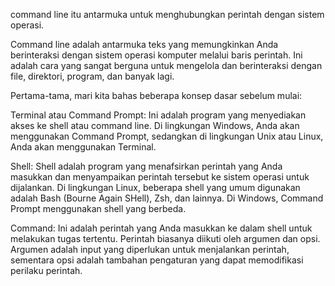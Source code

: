 command line itu antarmuka untuk menghubungkan perintah dengan sistem operasi.

 Command line adalah antarmuka teks yang memungkinkan Anda berinteraksi dengan sistem operasi komputer melalui baris perintah. Ini adalah cara yang sangat berguna untuk mengelola dan berinteraksi dengan file, direktori, program, dan banyak lagi.



Pertama-tama, mari kita bahas beberapa konsep dasar sebelum mulai:

Terminal atau Command Prompt: Ini adalah program yang menyediakan akses ke shell atau command line. Di lingkungan Windows, Anda akan menggunakan Command Prompt, sedangkan di lingkungan Unix atau Linux, Anda akan menggunakan Terminal.

Shell: Shell adalah program yang menafsirkan perintah yang Anda masukkan dan menyampaikan perintah tersebut ke sistem operasi untuk dijalankan. Di lingkungan Linux, beberapa shell yang umum digunakan adalah Bash (Bourne Again SHell), Zsh, dan lainnya. Di Windows, Command Prompt menggunakan shell yang berbeda.

Command: Ini adalah perintah yang Anda masukkan ke dalam shell untuk melakukan tugas tertentu. Perintah biasanya diikuti oleh argumen dan opsi. Argumen adalah input yang diperlukan untuk menjalankan perintah, sementara opsi adalah tambahan pengaturan yang dapat memodifikasi perilaku perintah.


